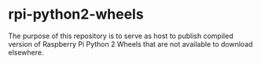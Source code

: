 # rpi-python2-wheels
The purpose of this repository is to serve as host to publish compiled version of Raspberry Pi Python 2 Wheels that are not available to download elsewhere.
